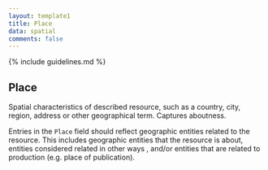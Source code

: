 ```yaml
---
layout: template1
title: Place
data: spatial
comments: false
---
```


{% include guidelines.md %}

## Place

Spatial characteristics of described resource, such as a country, city, region, address or other geographical term. Captures aboutness.

Entries in the `Place` field should reflect geographic entities related to the resource. This includes geographic entities that the resource is about, entities considered related in other ways , and/or entities that are related to production (e.g. place of publication).
